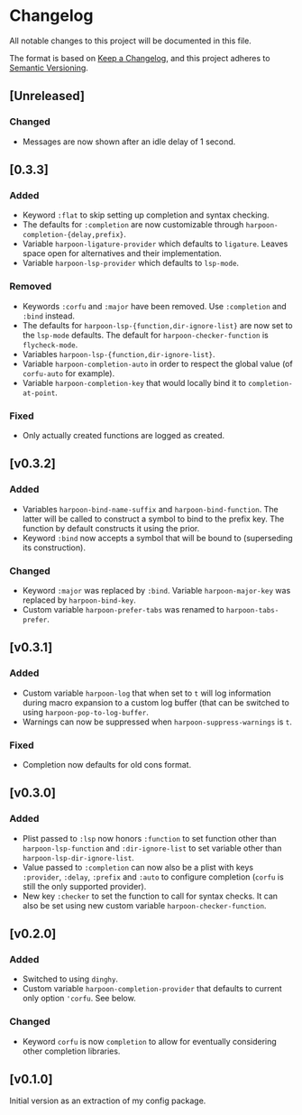 # Changelog

All notable changes to this project will be documented in this file.

The format is based on [Keep a Changelog](https://keepachangelog.com/en/1.0.0/),
and this project adheres to [Semantic Versioning](https://semver.org/spec/v2.0.0.html).

## [Unreleased]

### Changed

- Messages are now shown after an idle delay of 1 second.

## [0.3.3]

### Added

- Keyword `:flat` to skip setting up completion and syntax checking.
- The defaults for `:completion` are now customizable through
  `harpoon-completion-{delay,prefix}`.
- Variable `harpoon-ligature-provider` which defaults to `ligature`.
  Leaves space open for alternatives and their implementation.
- Variable `harpoon-lsp-provider` which defaults to `lsp-mode`.

### Removed

- Keywords `:corfu` and `:major` have been removed. Use `:completion`
  and `:bind` instead.
- The defaults for `harpoon-lsp-{function,dir-ignore-list}` are now
  set to the `lsp-mode` defaults. The default for
  `harpoon-checker-function` is `flycheck-mode`.
- Variables `harpoon-lsp-{function,dir-ignore-list}`.
- Variable `harpoon-completion-auto` in order to respect the global
  value (of `corfu-auto` for example).
- Variable `harpoon-completion-key` that would locally bind it to
  `completion-at-point`.

### Fixed

- Only actually created functions are logged as created.

## [v0.3.2]

### Added

- Variables `harpoon-bind-name-suffix` and `harpoon-bind-function`.
  The latter will be called to construct a symbol to bind to the
  prefix key. The function by default constructs it using the prior.
- Keyword `:bind` now accepts a symbol that will be bound to
  (superseding its construction).

### Changed

- Keyword `:major` was replaced by `:bind`. Variable
  `harpoon-major-key` was replaced by `harpoon-bind-key`.
- Custom variable `harpoon-prefer-tabs` was renamed to
  `harpoon-tabs-prefer`.

## [v0.3.1]

### Added

- Custom variable `harpoon-log` that when set to `t` will log
  information during macro expansion to a custom log buffer (that can
  be switched to using `harpoon-pop-to-log-buffer`.
- Warnings can now be suppressed when `harpoon-suppress-warnings` is
  `t`.

### Fixed

- Completion now defaults for old cons format.

## [v0.3.0]

### Added

- Plist passed to `:lsp` now honors `:function` to set function other
  than `harpoon-lsp-function` and `:dir-ignore-list` to set variable
  other than `harpoon-lsp-dir-ignore-list`.
- Value passed to `:completion` can now also be a plist with keys
  `:provider`, `:delay`, `:prefix` and `:auto` to configure completion
  (`corfu` is still the only supported provider).
- New key `:checker` to set the function to call for syntax checks. It
  can also be set using new custom variable
  `harpoon-checker-function`.

## [v0.2.0]

### Added

- Switched to using `dinghy`.
- Custom variable `harpoon-completion-provider` that defaults to
  current only option `'corfu`. See below.

### Changed

- Keyword `corfu` is now `completion` to allow for eventually
  considering other completion libraries.

## [v0.1.0]

Initial version as an extraction of my config package.

